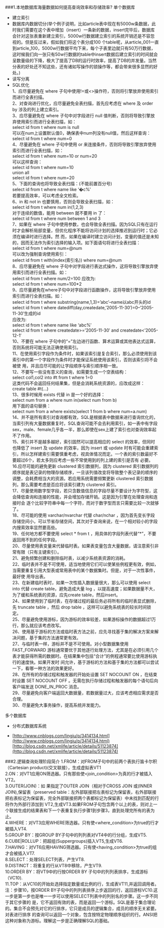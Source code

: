 ###1.本地数据库海量数据如何提高查询效率和存储效率?
单个数据库

- 建立索引
- 数据库内数据切分(举个例子说明，比如article表中现在有5000w条数据，此时我们需要在这个表中增加（insert）一条新的数据，insert完毕后，数据库会针对这张表重新建立索引，5000w行数据建立索引的系统开销还是不容忽视的。但是反过来，假如我们将这个表分成100 个table呢，从article_001一直到article_100，5000w行数据平均下来，每个子表里边就只有50万行数据，这时候我们向一张只有50w行数据的table中insert数据后建立索引的时间就会呈数量级的下降，极大了提高了DB的运行时效率，提高了DB的并发量。当然分表的好处还不知这些，还有诸如写操作的锁操作等，都会带来很多显然的好处。)
- 读写分离
- SQL优化<br>
 1、应尽量避免在 where 子句中使用!=或<>操作符，否则将引擎放弃使用索引而进行全表扫描。<br>
 2、对查询进行优化，应尽量避免全表扫描，首先应考虑在 where 及 order by 涉及的列上建立索引。<br>
 3、应尽量避免在 where 子句中对字段进行 null 值判断，否则将导致引擎放弃使用索引而进行全表扫描，如：<br>
     select id from t where num is null<br>
     可以在num上设置默认值0，确保表中num列没有null值，然后这样查询：<br>
     select id from t where num=0<br>
 4、尽量避免在 where 子句中使用 or 来连接条件，否则将导致引擎放弃使用索引而进行全表扫描，如：<br>
     select id from t where num=10 or num=20<br>
     可以这样查询：<br>
     select id from t where num=10<br>
     union all<br>
     select id from t where num=20<br>
 5、下面的查询也将导致全表扫描：(不能前置百分号)<br>
     select id from t where name like ‘�c%’<br>
    若要提高效率，可以考虑全文检索。<br>
 6、in 和 not in 也要慎用，否则会导致全表扫描，如：<br>
     select id from t where num in(1,2,3)<br>
     对于连续的数值，能用 between 就不要用 in 了：<br>
     select id from t where num between 1 and 3<br>
 7、如果在 where 子句中使用参数，也会导致全表扫描。因为SQL只有在运行时才会解析局部变量，但优化程序不能将访问计划的选择推迟到运行时；它必须在编译时进行选择。然 而，如果在编译时建立访问计划，变量的值还是未知的，因而无法作为索引选择的输入项。如下面语句将进行全表扫描：<br>
     select id from t where num=@num<br>
     可以改为强制查询使用索引：<br>
     select id from t with(index(索引名)) where num=@num<br>
 8、应尽量避免在 where 子句中对字段进行表达式操作，这将导致引擎放弃使用索引而进行全表扫描。如：<br>
     select id from t where num/2=100
     应改为:<br>     select id from t where num=100\*2<br>
 9、应尽量避免在where子句中对字段进行函数操作，这将导致引擎放弃使用索引而进行全表扫描。如：<br>
     select id from t where substring(name,1,3)=’abc’–name以abc开头的id<br>
     select id from t where datediff(day,createdate,’2005-11-30′)=0–’2005-11-30′生成的id<br>
     应改为:<br>
     select id from t where name like ‘abc%’<br>
     select id from t where createdate>=’2005-11-30′ and createdate<’2005-12-1′<br>
 10、不要在 where 子句中的“=”左边进行函数、算术运算或其他表达式运算，否则系统将可能无法正确使用索引。<br>
 11、在使用索引字段作为条件时，如果该索引是复合索引，那么必须使用到该索引中的第一个字段作为条件时才能保证系统使用该索引，否则该索引将不会被使 用，并且应尽可能的让字段顺序与索引顺序相一致。<br>
 12、不要写一些没有意义的查询，如需要生成一个空表结构：<br>
     select col1,col2 into #t from t where 1=0<br>
     这类代码不会返回任何结果集，但是会消耗系统资源的，应改成这样：<br>
     create table #t(…)<br>
 13、很多时候用 exists 代替 in 是一个好的选择：<br>
     select num from a where num in(select num from b)<br>
     用下面的语句替换：<br>
     select num from a where exists(select 1 from b where num=a.num)<br>
 14、并不是所有索引对查询都有效，SQL是根据表中数据来进行查询优化的，当索引列有大量数据重复时，SQL查询可能不会去利用索引，如一表中有字段 sex，male、female几乎各一半，那么即使在sex上建了索引也对查询效率起不了作用。<br>
 15、索引并不是越多越好，索引固然可以提高相应的 select 的效率，但同时也降低了 insert 及 update 的效率，因为 insert 或 update 时有可能会重建索引，所以怎样建索引需要慎重考虑，视具体情况而定。一个表的索引数最好不要超过6个，若太多则应考虑一些不常使用到的列上建的索引是否有 必要。<br>
 16.应尽可能的避免更新 clustered 索引数据列，因为 clustered 索引数据列的顺序就是表记录的物理存储顺序，一旦该列值改变将导致整个表记录的顺序的调整，会耗费相当大的资源。若应用系统需要频繁更新 clustered 索引数据列，那么需要考虑是否应将该索引建为 clustered 索引。<br>
 17、尽量使用数字型字段，若只含数值信息的字段尽量不要设计为字符型，这会降低查询和连接的性能，并会增加存储开销。这是因为引擎在处理查询和连接时会 逐个比较字符串中每一个字符，而对于数字型而言只需要比较一次就够了。<br>
 18、尽可能的使用 varchar/nvarchar 代替 char/nchar ，因为首先变长字段存储空间小，可以节省存储空间，其次对于查询来说，在一个相对较小的字段内搜索效率显然要高些。<br>
 19、任何地方都不要使用 select * from t ，用具体的字段列表代替“*”，不要返回用不到的任何字段。<br>
 20、尽量使用表变量来代替临时表。如果表变量包含大量数据，请注意索引非常有限（只有主键索引）。<br>
 21、避免频繁创建和删除临时表，以减少系统表资源的消耗。<br>
 22、临时表并不是不可使用，适当地使用它们可以使某些例程更有效，例如，当需要重复引用大型表或常用表中的某个数据集时。但是，对于一次性事件，最好使 用导出表。<br>
 23、在新建临时表时，如果一次性插入数据量很大，那么可以使用 select into 代替 create table，避免造成大量 log ，以提高速度；如果数据量不大，为了缓和系统表的资源，应先create table，然后insert。<br>
 24、如果使用到了临时表，在存储过程的最后务必将所有的临时表显式删除，先 truncate table ，然后 drop table ，这样可以避免系统表的较长时间锁定。<br>
  25、尽量避免使用游标，因为游标的效率较差，如果游标操作的数据超过1万行，那么就应该考虑改写。 <br>
  26、使用基于游标的方法或临时表方法之前，应先寻找基于集的解决方案来解决问题，基于集的方法通常更有效。<br>
 27、与临时表一样，游标并不是不可使用。对小型数据集使用 FAST_FORWARD 游标通常要优于其他逐行处理方法，尤其是在必须引用几个表才能获得所需的数据时。在结果集中包括“合计”的例程通常要比使用游标执行的速度快。如果开发时 间允许，基于游标的方法和基于集的方法都可以尝试一下，看哪一种方法的效果更好。<br>
 28、在所有的存储过程和触发器的开始处设置 SET NOCOUNT ON ，在结束时设置 SET NOCOUNT OFF 。无需在执行存储过程和触发器的每个语句后向客户端发送 DONE_IN_PROC 消息。<br>
 29、尽量避免向客户端返回大数据量，若数据量过大，应该考虑相应需求是否合理。<br>
 30、尽量避免大事务操作，提高系统并发能力。<br>

多个数据库
- 分布式数据库系统

-  [http://www.cnblogs.com/lingiu/p/3414134.html](http://www.cnblogs.com/lingiu/p/3414134.html)[http://blog.csdn.net/xmlife/article/details/51123874](http://blog.csdn.net/xmlife/article/details/51123874)

###2.逻辑查询处理阶段简介
1.FROM：对FROM子句中的前两个表执行笛卡尔积（Cartesian product)(交叉联接），生成虚拟表VT1<br>
2.ON：对VT1应用ON筛选器。只有那些使<join_condition>为真的行才被插入VT2。<br>
3.OUTER(JOIN)：如 果指定了OUTER JOIN（相对于CROSS JOIN 或(INNER JOIN),保留表（preserved table：左外部联接把左表标记为保留表，右外部联接把右表标记为保留表，完全外部联接把两个表都标记为保留表）中未找到匹配的行将作为外部行添加到 VT2,生成VT3.如果FROM子句包含两个以上的表，则对上一个联接生成的结果表和下一个表重复执行步骤1到步骤3，直到处理完所有的表为止。<br>
4.WHERE：对VT3应用WHERE筛选器。只有使<where_condition>为true的行才被插入VT4.<br>
5.GROUP BY：按GROUP BY子句中的列列表对VT4中的行分组，生成VT5.<br>
6.CUBE|ROLLUP：把超组(Suppergroups)插入VT5,生成VT6.<br>
7.HAVING：对VT6应用HAVING筛选器。只有使<having_condition>为true的组才会被插入VT7.<br>
8.SELECT：处理SELECT列表，产生VT8.<br>
9.DISTINCT：将重复的行从VT8中移除，产生VT9.<br>
10.ORDER BY：将VT9中的行按ORDER BY 子句中的列列表排序，生成游标（VC10).<br>
11.TOP：从VC10的开始处选择指定数量或比例的行，生成表VT11,并返回调用者。<br>
注：步骤10，按ORDER BY子句中的列列表排序上步返回的行，返回游标VC10.这一步是第一步也是唯一一步可以使用SELECT列表中的列别名的步骤。这一步不同于其它步骤的 是，它不返回有效的表，而是返回一个游标。SQL是基于集合理论的。集合不会预先对它的行排序，它只是成员的逻辑集合，成员的顺序无关紧要。对表进行排序 的查询可以返回一个对象，包含按特定物理顺序组织的行。ANSI把这种对象称为游标。理解这一步是正确理解SQL的基础。<br>
